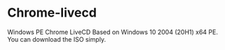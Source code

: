 # Chrome-livecd
Windows PE Chrome LiveCD
Based on Windows 10 2004 (20H1) x64 PE.
You can download the ISO simply.
